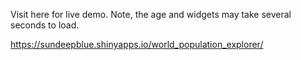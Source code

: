 Visit here for live demo. Note, the age and widgets may take several seconds to load. 

https://sundeepblue.shinyapps.io/world_population_explorer/
